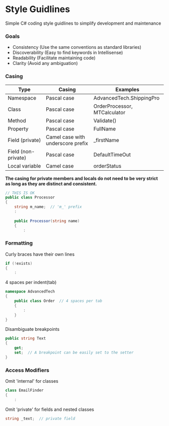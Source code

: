 
# Style Guidlines
Simple C# coding style guidlines to simplify development and maintenance

### Goals
- Consistency (Use the same conventions as standard libraries)
- Discoverability (Easy to find keywords in Intellisense)
- Readability (Facilitate maintaining code)
- Clarity (Avoid any ambiguation)

### Casing
|Type|Casing|Examples|
|----|------|--------|
|Namespace|Pascal case|AdvancedTech.ShippingPro|
|Class|Pascal case|OrderProcessor, MTCalculator|
|Method|Pascal case|Validate()|
|Property|Pascal case|FullName|
|Field (private)|Camel case with underscore prefix|_firstName|
|Field (non-private)|Pascal case|DefaultTimeOut|
|Local variable|Camel case|orderStatus|

**The casing for private members and locals do not need to be very strict as long as they are distinct and consistent.**
``` csharp
// THIS IS OK
public class Processor
{
    string m_name;  // 'm_' prefix
    :
    
    public Processor(string name)
    {
        :
```

### Formatting
Curly braces have their own lines
``` csharp
if (!exists)
{
    :
```
4 spaces per indent(tab)
``` csharp
namespace AdvancedTech
{
    public class Order  // 4 spaces per tab 
    {
        :
    }
}
```
Disambiguate breakpoints
``` csharp
public string Text 
{ 
    get; 
    set;  // A breakpoint can be easily set to the setter
}
```

### Access Modifiers
Omit 'internal' for classes
``` csharp
class EmailFinder
{
    :
```

Omit 'private' for fields and nested classes
``` csharp
string _text;  // private field
```

